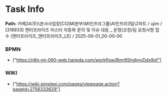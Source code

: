 # Task Info

**Path:** 카페24(주)\본사사업장\[CG]MI본부\MI인프라그룹\AI인프라3팀\2파트 / ujim / [318933] 엔터프라이즈 마스터 자동화 문의 및 이슈 대응 _ 운영(코칭)팀 요청사항 접수 (엔터프라이즈_엔터프라이즈_LE) / 2025-09-01_00-00-00

### BPMN
- ["https://n8n-mi-090-web.hanpda.com/workflow/Bmr85hghnyDdx9of"]

### WIKI
- ["https://wiki.simplexi.com/pages/viewpage.action?pageId=2756333629"]

